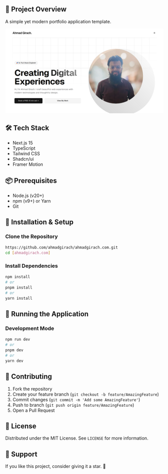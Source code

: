 ## 🚀 Project Overview
A simple yet modern portfolio application template.

![preview](./public/preview.png)

## 🛠 Tech Stack
- Next.js 15
- TypeScript
- Tailwind CSS
- Shadcn/ui
- Framer Motion

## 📦 Prerequisites
- Node.js (v20+)
- npm (v9+) or Yarn
- Git

## 🔧 Installation & Setup

### Clone the Repository
```bash
https://github.com/ahmadgirach/ahmadgirach.com.git
cd [ahmadgirach.com]
```

### Install Dependencies
```bash
npm install
# or
pnpm install
# or
yarn install
```

## 🚀 Running the Application

### Development Mode
```bash
npm run dev
# or
pnpm dev
# or
yarn dev
```
## 🤝 Contributing
1. Fork the repository
2. Create your feature branch (`git checkout -b feature/AmazingFeature`)
3. Commit changes (`git commit -m 'Add some AmazingFeature'`)
4. Push to branch (`git push origin feature/AmazingFeature`)
5. Open a Pull Request

## 📄 License
Distributed under the MIT License. See `LICENSE` for more information.

## 🌟 Support
If you like this project, consider giving it a star. 🌟